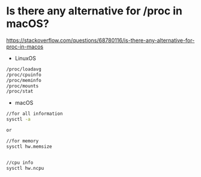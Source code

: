 # Is there any alternative for /proc in macOS? 

https://stackoverflow.com/questions/68780116/is-there-any-alternative-for-proc-in-macos

- LinuxOS
```bash
/proc/loadavg
/proc/cpuinfo
/proc/meminfo
/proc/mounts
/proc/stat
```

- macOS
```bash
//for all information
sysctl -a 

or

//for memory
sysctl hw.memsize 


//cpu info
sysctl hw.ncpu 

```
